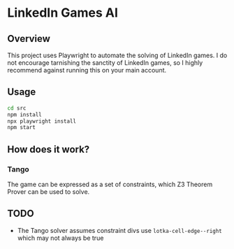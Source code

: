 # LinkedIn Games AI

## Overview

This project uses Playwright to automate the solving of LinkedIn games. I do not encourage tarnishing the sanctity of LinkedIn games, so I highly recommend against running this on your main account.

## Usage

```bash
cd src
npm install
npx playwright install
npm start
```

## How does it work?

### Tango

The game can be expressed as a set of constraints, which Z3 Theorem Prover can be used to solve.

## TODO

- The Tango solver assumes constraint divs use `lotka-cell-edge--right` which may not always be true
